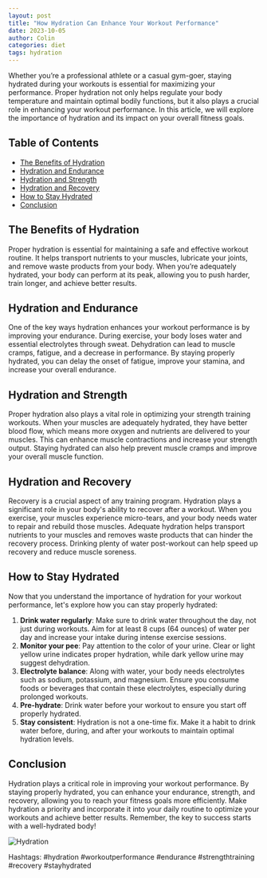 ```yaml
---
layout: post
title: "How Hydration Can Enhance Your Workout Performance"
date: 2023-10-05
author: Colin
categories: diet
tags: hydration
---
```


Whether you’re a professional athlete or a casual gym-goer, staying hydrated during your workouts is essential for maximizing your performance. Proper hydration not only helps regulate your body temperature and maintain optimal bodily functions, but it also plays a crucial role in enhancing your workout performance. In this article, we will explore the importance of hydration and its impact on your overall fitness goals.

## Table of Contents
- [The Benefits of Hydration](#the-benefits-of-hydration)
- [Hydration and Endurance](#hydration-and-endurance)
- [Hydration and Strength](#hydration-and-strength)
- [Hydration and Recovery](#hydration-and-recovery)
- [How to Stay Hydrated](#how-to-stay-hydrated)
- [Conclusion](#conclusion)

## The Benefits of Hydration
Proper hydration is essential for maintaining a safe and effective workout routine. It helps transport nutrients to your muscles, lubricate your joints, and remove waste products from your body. When you’re adequately hydrated, your body can perform at its peak, allowing you to push harder, train longer, and achieve better results.

## Hydration and Endurance
One of the key ways hydration enhances your workout performance is by improving your endurance. During exercise, your body loses water and essential electrolytes through sweat. Dehydration can lead to muscle cramps, fatigue, and a decrease in performance. By staying properly hydrated, you can delay the onset of fatigue, improve your stamina, and increase your overall endurance.

## Hydration and Strength
Proper hydration also plays a vital role in optimizing your strength training workouts. When your muscles are adequately hydrated, they have better blood flow, which means more oxygen and nutrients are delivered to your muscles. This can enhance muscle contractions and increase your strength output. Staying hydrated can also help prevent muscle cramps and improve your overall muscle function.

## Hydration and Recovery
Recovery is a crucial aspect of any training program. Hydration plays a significant role in your body's ability to recover after a workout. When you exercise, your muscles experience micro-tears, and your body needs water to repair and rebuild those muscles. Adequate hydration helps transport nutrients to your muscles and removes waste products that can hinder the recovery process. Drinking plenty of water post-workout can help speed up recovery and reduce muscle soreness.

## How to Stay Hydrated
Now that you understand the importance of hydration for your workout performance, let's explore how you can stay properly hydrated:

1. **Drink water regularly**: Make sure to drink water throughout the day, not just during workouts. Aim for at least 8 cups (64 ounces) of water per day and increase your intake during intense exercise sessions.
2. **Monitor your pee**: Pay attention to the color of your urine. Clear or light yellow urine indicates proper hydration, while dark yellow urine may suggest dehydration.
3. **Electrolyte balance**: Along with water, your body needs electrolytes such as sodium, potassium, and magnesium. Ensure you consume foods or beverages that contain these electrolytes, especially during prolonged workouts.
4. **Pre-hydrate**: Drink water before your workout to ensure you start off properly hydrated.
5. **Stay consistent**: Hydration is not a one-time fix. Make it a habit to drink water before, during, and after your workouts to maintain optimal hydration levels.

## Conclusion
Hydration plays a critical role in improving your workout performance. By staying properly hydrated, you can enhance your endurance, strength, and recovery, allowing you to reach your fitness goals more efficiently. Make hydration a priority and incorporate it into your daily routine to optimize your workouts and achieve better results. Remember, the key to success starts with a well-hydrated body!

![Hydration](https://source.unsplash.com/1600x900/?water,fitness)

Hashtags: #hydration #workoutperformance #endurance #strengthtraining #recovery #stayhydrated